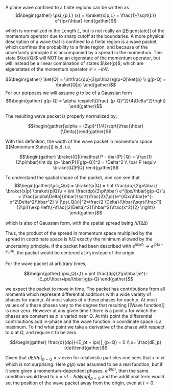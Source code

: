 A plane wave confined to a finite regions can be written as 
$$\begin{gather} \psi_{p,L} (x) = \braket{x|p,L} = \frac{1}{\sqrt{L}} e^{ipx/\hbar}  \end{gather}$$

which is normalized in the Length $L$, but is not really an [[Eigenstate]] of the momentum operator due to sharp cutoff at the boundaries. A more physical description of a wave that is confined to a finite region is a wave packet, which confines the probability to a finite region, and because of the uncertainty principle it is accompanied by a spread in the momentum. This state $\ket{Q}$ will NOT be an eigenstate of the momentum operator, but will instead be a linear combination of states $\ket{p}$, which are eigenstates of the momentum operator $\mathcal P = - i\hbar \nabla$.

$$\begin{gather} \ket{Q} = \int\frac{dp}{2\pi\hbar}g(p-Q)\ket{p} \\ g(p-Q) = \braket{Q|p} \end{gather}$$
For our purposes we will assume $g$ to be of a Gaussian form $$\begin{gather} g(p-Q) = \alpha \exp\left(\frac{-(p-Q)^2}{4\Delta^2}\right) \end{gather}$$

The resulting wave packet is properly normalized by:

$$\begin{gather}\alpha = (2\pi)^{1/4}\sqrt{\frac{\hbar}{\Delta}}\end{gather}$$

With this definition, the width of the wave packet in momentum space ([[Momentum States]]) is $\Delta$, i.e. 

$$\begin{gather} \braket{Q|(\mathcal P - \bar{P} |Q} = \frac{1}{2\pi\hbar}\int dp (p- \bar{P})[g(p-Q)]^2 = \Delta^2 \\ \bar P \equiv \braket{Q|P|Q} \end{gather}$$

To understand the spatial shape of the packet, one can see that 
$$\begin{gather}\psi_Q(x) = \braket{x|Q} = \int \frac{dp}{2\pi\hbar} \braket{x|p} \braket{p|Q}\\ = \int \frac{dp}{2\pi\hbar} e^{ipx/\hbar}g(p-Q) \\ = \frac{\alpha\Delta}{\hbar}\sqrt{\frac{2}{\pi}}e^{iQx/\hbar}e^{-x^2\Delta^2/\hbar^2} \\ |\psi_Q(x)|^2=\frac{2 \Delta}{\hbar}\sqrt{\frac{1}{2\pi}}\exp \left\{-\frac{(2\Delta)^2}{\hbar^2}\frac{x^2}{2} \right\} \end{gather}$$

which is also of Gaussian form, with the spatial spread being $\hbar/(2\Delta)$ 

Thus, the product of the spread in momentum space multiplied by the spread in coordinate space is $\hbar/2$ exactly the minimum allowed by the uncertainty principle. If the packet had been described with $e^{ipx/\hbar} \to e^{ip(x-x_0)/\hbar}$, the packet would be centered at $x_0$ instead of the origin. 

For the wave packet at arbitrary times, 

$$\begin{gather} \psi_Q(x,t) = \int \frac{dp}{2\pi\hbar}e^{-iE_pt/\hbar+ipx/\hbar}g(p-Q) \end{gather}$$

we expect the packet to move in time. The packet has contributions from all momenta which represent differential additions with a wide variety of phases for each $p$. At most values of $x$ these phases for each $p$. At most values of $x$ these phases vary to the degree that resulting [[Wave function]] is near zero. However at any given time $t$ there is a point $x$ for which the phases are constant as $p$ is varied near $Q$.  At this point the differential contributions add in-phase and the wave function in coordinate space is a maximum. To find what point we take a derivative of the phase with respect to $p$ at $Q$, and require it to be zero.

$$\begin{gather} \frac{d}{dp}(-iE_pt + ipx)|_{p=Q} = 0 \\ x= \frac{dE_p}{dp}t\end{gather}$$

Given that $dE/dp|_{p=Q} = v$ even for relativistic particles one sees that $x = vt$ which is not surprising. Here $g(p)$ was assumed to be a real function, but if it were given a momentum-dependent phases, $e^{i\phi(p)}$, then the same condition would lead to $x=vt-\hbar d\phi/dp|_{p=Q}$ and the additional term would set the position of the wave packet away from the origin, even at $t=0$. 